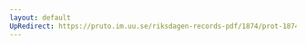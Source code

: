 ```yaml
---
layout: default
UpRedirect: https://pruto.im.uu.se/riksdagen-records-pdf/1874/prot-1874--ak--226/prot-1874--ak--226_031.pdf
---
```

